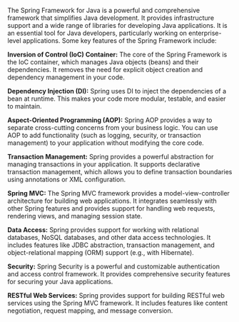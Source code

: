 The Spring Framework for Java is a powerful and comprehensive framework that simplifies Java development. It provides infrastructure support and a wide range of libraries for developing Java applications. It is an essential tool for Java developers, particularly working on enterprise-level applications. Some key features of the Spring Framework include:<br>

<b>Inversion of Control (IoC) Container:</b> The core of the Spring Framework is the IoC container, which manages Java objects (beans) and their dependencies. It removes the need for explicit object creation and dependency management in your code.<br>

<b>Dependency Injection (DI):</b> Spring uses DI to inject the dependencies of a bean at runtime. This makes your code more modular, testable, and easier to maintain.<br>

<b>Aspect-Oriented Programming (AOP):</b> Spring AOP provides a way to separate cross-cutting concerns from your business logic. You can use AOP to add functionality (such as logging, security, or transaction management) to your application without modifying the core code.<br>

<b>Transaction Management:</b> Spring provides a powerful abstraction for managing transactions in your application. It supports declarative transaction management, which allows you to define transaction boundaries using annotations or XML configuration.<br>

<b>Spring MVC:</b> The Spring MVC framework provides a model-view-controller architecture for building web applications. It integrates seamlessly with other Spring features and provides support for handling web requests, rendering views, and managing session state.<br>

<b>Data Access:</b> Spring provides support for working with relational databases, NoSQL databases, and other data access technologies. It includes features like JDBC abstraction, transaction management, and object-relational mapping (ORM) support (e.g., with Hibernate).<br>

<b>Security:</b> Spring Security is a powerful and customizable authentication and access control framework. It provides comprehensive security features for securing your Java applications.<br>

<b>RESTful Web Services:</b> Spring provides support for building RESTful web services using the Spring MVC framework. It includes features like content negotiation, request mapping, and message conversion.<br>
